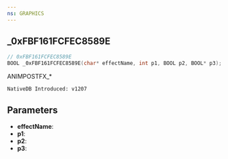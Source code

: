 ```yaml
---
ns: GRAPHICS
---
```

## _0xFBF161FCFEC8589E

```c
// 0xFBF161FCFEC8589E
BOOL _0xFBF161FCFEC8589E(char* effectName, int p1, BOOL p2, BOOL* p3);
```

ANIMPOSTFX_*

```
NativeDB Introduced: v1207
```

## Parameters
* **effectName**:
* **p1**:
* **p2**:
* **p3**:
